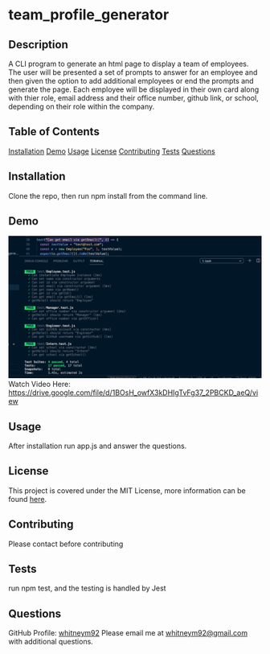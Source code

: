 # team_profile_generator 
 ## Description
  A CLI program to generate an html page to display a team of employees. The user will be presented a set of prompts to answer for an employee and then given the option to add additional employees or end the prompts and generate the page. Each employee will be displayed in their own card along with thier role, email address and their office number, github link, or school, depending on their role within the company. 
  
  ## Table of Contents
  [Installation](#Installation)
  [Demo](#Demo)
  [Usage](#Usage)
  [License](#License)
  [Contributing](#Contributing)
  [Tests](#Tests)
  [Questions](#Questions)
  
  ## Installation
  Clone the repo, then run npm install from the command line.

  ## Demo
  ![Demo](/assets/npm.test.png)
  Watch Video Here:
  https://drive.google.com/file/d/1BOsH_owfX3kDHIgTvFg37_2PBCKD_aeQ/view
 

  ## Usage
   After installation run app.js and answer the questions. 
  
  ## License
  This project is covered under the MIT License, more information can be found [here](https://opensource.org/licenses/MIT).
  
  ## Contributing
  Please contact before contributing
  
  ## Tests
  run npm test, and the testing is handled by Jest
  
  ## Questions 
  GitHub Profile: [whitneym92](http://github.com/whitneym92)
  Please email me at whitneym92@gmail.com with additional questions.